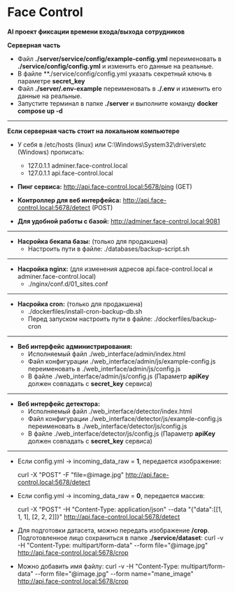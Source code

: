 # Face Control
**AI проект фиксации времени входа/выхода сотрудников**


**Серверная часть**
- Файл **./server/service/config/example-config.yml** переименовать в **./service/config/config.yml** и изменить его данные на реальные.
- В файле **./service/config/config.yml указать секретный ключь в параметре **secret_key**
- Файл **./server/.env-example** переименовать в **./.env** и изменить его данные на реальные.
- Запустите терминал в папке **./server** и выполните команду **docker compose up -d**
-------

**Если серверная часть стоит на локальном компьютере**
- У себя в /etc/hosts (linux) или C:\Windows\System32\drivers\etc (Windows) прописать:
  - 127.0.1.1 adminer.face-control.local
  - 127.0.1.1 api.face-control.local

- **Пинг сервиса:** http://api.face-control.local:5678/ping (GET)
- **Контроллер для веб интерфейса:** http://api.face-control.local:5678/detect (POST)
- **Для удобной работы с базой:** http://adminer.face-control.local:9081
-------

- **Насройка бекапа базы:** (только для продакшена)
  - Настроить пути в файле: ./databases/backup-script.sh

-------

- **Насройка nginx:** (для изменения адресов api.face-control.local и adminer.face-control.local) 
  - ./nginx/conf.d/01_sites.conf

-------

- **Насройка cron:** (только для продакшена)
  - ./dockerfiles/install-cron-backup-db.sh 
  - Перед запуском настроить пути в файле: ./dockerfiles/backup-cron

-------

- **Веб интерфейс администрирования:** 
  - Исполняемый файл ./web_interface/admin/index.html 
  - Файл конфигурации ./web_interface/admin/js/example-config.js переименовать в ./web_interface/admin/js/config.js 
  - В файле ./web_interface/admin/js/config.js (Параметр **apiKey** должен совпадать с **secret_key** сервиса)

-------

- **Веб интерфейс детектора:** 
  - Исполняемый файл ./web_interface/detector/index.html 
  - Файл конфигурации ./web_interface/detector/js/example-config.js переименовать в ./web_interface/detector/js/config.js 
  - В файле ./web_interface/detector/js/config.js (Параметр **apiKey** должен совпадать с **secret_key** сервиса)

-------

- Если config.yml -> incoming_data_raw = **1**, передается изображение:

  curl -X "POST" -F "file=@image.jpg" http://api.face-control.local:5678/detect

- Если config.yml -> incoming_data_raw = **0**, передается массив:
  
  curl -X "POST" -H "Content-Type: application/json" --data "{\"data\":[[1, 1, 1], [2, 2, 2]]}" http://api.face-control.local:5678/detect
  
- Для подготовки датасета, можно передать изображение  **/crop**. Подготовленное лицо сохраниться в папке **./service/dataset**:
  curl -v -H "Content-Type: multipart/form-data" --form file="@image.jpg" http://api.face-control.local:5678/crop
- Можно добавить имя файлу:
  curl -v -H "Content-Type: multipart/form-data" --form file="@image.jpg" --form name="mane_image" http://api.face-control.local:5678/crop